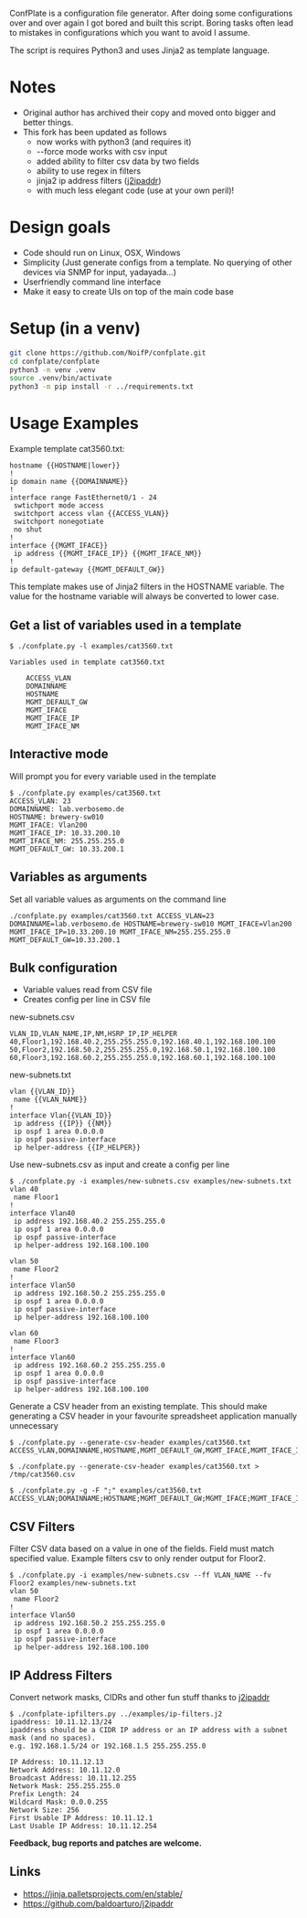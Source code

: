 ConfPlate is a configuration file generator. After doing some configurations over and over again I got bored and built this script. Boring tasks often lead to mistakes in configurations which you want to avoid I assume.

The script is requires Python3 and uses Jinja2 as template language.

Notes
=====

* Original author has archived their copy and moved onto bigger and better things.
* This fork has been updated as follows
	* now works with python3 (and requires it)
	* --force mode works with csv input
	* added ability to filter csv data by two fields
	* ability to use regex in filters
	* jinja2 ip address filters ([j2ipaddr](https://pypi.org/project/j2ipaddr/))
	* with much less elegant code (use at your own peril)!


Design goals
============

* Code should run on Linux, OSX, Windows
* Simplicity (Just generate configs from a template. No querying of other devices via SNMP for input, yadayada...)
* Userfriendly command line interface
* Make it easy to create UIs on top of the main code base


Setup (in a venv)
=================

```bash
git clone https://github.com/NoifP/confplate.git
cd confplate/confplate
python3 -m venv .venv
source .venv/bin/activate
python3 -m pip install -r ../requirements.txt
```


Usage Examples
==============

Example template cat3560.txt:

	hostname {{HOSTNAME|lower}}
	!
	ip domain name {{DOMAINNAME}}
	!
	interface range FastEthernet0/1 - 24
	 swtichport mode access
	 switchport access vlan {{ACCESS_VLAN}}
	 switchport nonegotiate
	 no shut
	!
	interface {{MGMT_IFACE}}
	 ip address {{MGMT_IFACE_IP}} {{MGMT_IFACE_NM}}
	!
	ip default-gateway {{MGMT_DEFAULT_GW}}


This template makes use of Jinja2 filters in the HOSTNAME variable. The value for the
hostname variable will always be converted to lower case.


Get a list of variables used in a template
------------------------------------------

	$ ./confplate.py -l examples/cat3560.txt 
	 
	Variables used in template cat3560.txt

		ACCESS_VLAN
		DOMAINNAME
		HOSTNAME
		MGMT_DEFAULT_GW
		MGMT_IFACE
		MGMT_IFACE_IP
		MGMT_IFACE_NM


Interactive mode
----------------

Will prompt you for every variable used in the template


	$ ./confplate.py examples/cat3560.txt
	ACCESS_VLAN: 23
	DOMAINNAME: lab.verbosemo.de
	HOSTNAME: brewery-sw010
	MGMT_IFACE: Vlan200
	MGMT_IFACE_IP: 10.33.200.10
	MGMT_IFACE_NM: 255.255.255.0
	MGMT_DEFAULT_GW: 10.33.200.1


Variables as arguments
----------------------

Set all variable values as arguments on the command line


	./confplate.py examples/cat3560.txt ACCESS_VLAN=23 DOMAINNAME=lab.verbosemo.de HOSTNAME=brewery-sw010 MGMT_IFACE=Vlan200 MGMT_IFACE_IP=10.33.200.10 MGMT_IFACE_NM=255.255.255.0 MGMT_DEFAULT_GW=10.33.200.1


Bulk configuration
------------------

* Variable values read from CSV file
* Creates config per line in CSV file


new-subnets.csv

	VLAN_ID,VLAN_NAME,IP,NM,HSRP_IP,IP_HELPER
	40,Floor1,192.168.40.2,255.255.255.0,192.168.40.1,192.168.100.100
	50,Floor2,192.168.50.2,255.255.255.0,192.168.50.1,192.168.100.100
	60,Floor3,192.168.60.2,255.255.255.0,192.168.60.1,192.168.100.100

new-subnets.txt

	vlan {{VLAN_ID}}
	 name {{VLAN_NAME}}
	!
	interface Vlan{{VLAN_ID}}
	 ip address {{IP}} {{NM}}
	 ip ospf 1 area 0.0.0.0
	 ip ospf passive-interface
	 ip helper-address {{IP_HELPER}}

Use new-subnets.csv as input and create a config per line

	$ ./confplate.py -i examples/new-subnets.csv examples/new-subnets.txt 
	vlan 40
	 name Floor1
	!
	interface Vlan40
	 ip address 192.168.40.2 255.255.255.0
	 ip ospf 1 area 0.0.0.0
	 ip ospf passive-interface
	 ip helper-address 192.168.100.100

	vlan 50
	 name Floor2
	!
	interface Vlan50
	 ip address 192.168.50.2 255.255.255.0
	 ip ospf 1 area 0.0.0.0
	 ip ospf passive-interface
	 ip helper-address 192.168.100.100

	vlan 60
	 name Floor3
	!
	interface Vlan60
	 ip address 192.168.60.2 255.255.255.0
	 ip ospf 1 area 0.0.0.0
	 ip ospf passive-interface
	 ip helper-address 192.168.100.100

Generate a CSV header from an existing template. This should make generating a CSV header in your favourite spreadsheet application manually unnecessary


	$ ./confplate.py --generate-csv-header examples/cat3560.txt
	ACCESS_VLAN,DOMAINNAME,HOSTNAME,MGMT_DEFAULT_GW,MGMT_IFACE,MGMT_IFACE_IP,MGMT_IFACE_NM
	
	$ ./confplate.py --generate-csv-header examples/cat3560.txt > /tmp/cat3560.csv
	
	$ ./confplate.py -g -F ";" examples/cat3560.txt 
	ACCESS_VLAN;DOMAINNAME;HOSTNAME;MGMT_DEFAULT_GW;MGMT_IFACE;MGMT_IFACE_IP;MGMT_IFACE_NM

CSV Filters
-----------

Filter CSV data based on a value in one of the fields. Field must match specified value. Example filters csv to only render output for Floor2.

	$ ./confplate.py -i examples/new-subnets.csv --ff VLAN_NAME --fv Floor2 examples/new-subnets.txt 
	vlan 50
	 name Floor2
	!
	interface Vlan50
	 ip address 192.168.50.2 255.255.255.0
	 ip ospf 1 area 0.0.0.0
	 ip ospf passive-interface
	 ip helper-address 192.168.100.100


IP Address Filters
------------------

Convert network masks, CIDRs and other fun stuff thanks to [j2ipaddr](https://pypi.org/project/j2ipaddr/)

	$ ./confplate-ipfilters.py ../examples/ip-filters.j2
	ipaddress: 10.11.12.13/24
	ipaddress should be a CIDR IP address or an IP address with a subnet mask (and no spaces).
	e.g. 192.168.1.5/24 or 192.168.1.5 255.255.255.0

	IP Address: 10.11.12.13
	Network Address: 10.11.12.0
	Broadcast Address: 10.11.12.255
	Network Mask: 255.255.255.0
	Prefix Length: 24
	Wildcard Mask: 0.0.0.255
	Network Size: 256
	First Usable IP Address: 10.11.12.1
	Last Usable IP Address: 10.11.12.254


**Feedback, bug reports and patches are welcome.**


Links
-----

* https://jinja.palletsprojects.com/en/stable/
* https://github.com/baldoarturo/j2ipaddr
